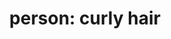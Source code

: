 ---
layout: people&body
title: "person: curly hair"
emoji: person_curly_hair
permalink: 🧑‍🦱.html
---